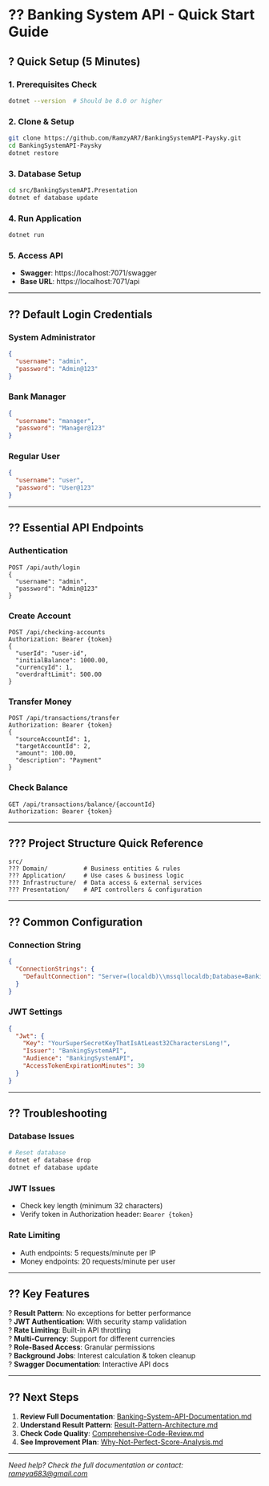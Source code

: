 # ?? Banking System API - Quick Start Guide

## ? Quick Setup (5 Minutes)

### 1. Prerequisites Check
```bash
dotnet --version  # Should be 8.0 or higher
```

### 2. Clone & Setup
```bash
git clone https://github.com/RamzyAR7/BankingSystemAPI-Paysky.git
cd BankingSystemAPI-Paysky
dotnet restore
```

### 3. Database Setup
```bash
cd src/BankingSystemAPI.Presentation
dotnet ef database update
```

### 4. Run Application
```bash
dotnet run
```

### 5. Access API
- **Swagger**: https://localhost:7071/swagger
- **Base URL**: https://localhost:7071/api

---

## ?? Default Login Credentials

### System Administrator
```json
{
  "username": "admin",
  "password": "Admin@123"
}
```

### Bank Manager
```json
{
  "username": "manager",
  "password": "Manager@123"
}
```

### Regular User
```json
{
  "username": "user",
  "password": "User@123"
}
```

---

## ?? Essential API Endpoints

### Authentication
```http
POST /api/auth/login
{
  "username": "admin",
  "password": "Admin@123"
}
```

### Create Account
```http
POST /api/checking-accounts
Authorization: Bearer {token}
{
  "userId": "user-id",
  "initialBalance": 1000.00,
  "currencyId": 1,
  "overdraftLimit": 500.00
}
```

### Transfer Money
```http
POST /api/transactions/transfer
Authorization: Bearer {token}
{
  "sourceAccountId": 1,
  "targetAccountId": 2,
  "amount": 100.00,
  "description": "Payment"
}
```

### Check Balance
```http
GET /api/transactions/balance/{accountId}
Authorization: Bearer {token}
```

---

## ??? Project Structure Quick Reference

```
src/
??? Domain/          # Business entities & rules
??? Application/     # Use cases & business logic
??? Infrastructure/  # Data access & external services
??? Presentation/    # API controllers & configuration
```

---

## ?? Common Configuration

### Connection String
```json
{
  "ConnectionStrings": {
    "DefaultConnection": "Server=(localdb)\\mssqllocaldb;Database=BankingSystemDB;Trusted_Connection=true;"
  }
}
```

### JWT Settings
```json
{
  "Jwt": {
    "Key": "YourSuperSecretKeyThatIsAtLeast32CharactersLong!",
    "Issuer": "BankingSystemAPI",
    "Audience": "BankingSystemAPI",
    "AccessTokenExpirationMinutes": 30
  }
}
```

---

## ?? Troubleshooting

### Database Issues
```bash
# Reset database
dotnet ef database drop
dotnet ef database update
```

### JWT Issues
- Check key length (minimum 32 characters)
- Verify token in Authorization header: `Bearer {token}`

### Rate Limiting
- Auth endpoints: 5 requests/minute per IP
- Money endpoints: 20 requests/minute per user

---

## ?? Key Features

? **Result Pattern**: No exceptions for better performance  
? **JWT Authentication**: With security stamp validation  
? **Rate Limiting**: Built-in API throttling  
? **Multi-Currency**: Support for different currencies  
? **Role-Based Access**: Granular permissions  
? **Background Jobs**: Interest calculation & token cleanup  
? **Swagger Documentation**: Interactive API docs  

---

## ?? Next Steps

1. **Review Full Documentation**: [Banking-System-API-Documentation.md](./Banking-System-API-Documentation.md)
2. **Understand Result Pattern**: [Result-Pattern-Architecture.md](./Result-Pattern-Architecture.md)
3. **Check Code Quality**: [Comprehensive-Code-Review.md](./Comprehensive-Code-Review.md)
4. **See Improvement Plan**: [Why-Not-Perfect-Score-Analysis.md](./Why-Not-Perfect-Score-Analysis.md)

---

*Need help? Check the full documentation or contact: rameya683@gmail.com*